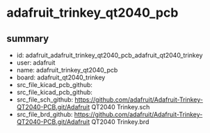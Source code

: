 # adafruit_trinkey_qt2040_pcb
 
## summary 
* id: adafruit_adafruit_trinkey_qt2040_pcb_adafruit_qt2040_trinkey
* user: adafruit
* name: adafruit_trinkey_qt2040_pcb
* board: adafruit_qt2040_trinkey
* src_file_kicad_pcb_github: 
* src_file_kicad_pcb_github: 
* src_file_sch_github: https://github.com/adafruit/Adafruit-Trinkey-QT2040-PCB.git/Adafruit QT2040 Trinkey.sch
* src_file_brd_github: https://github.com/adafruit/Adafruit-Trinkey-QT2040-PCB.git/Adafruit QT2040 Trinkey.brd



